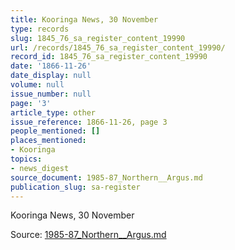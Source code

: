 ```yaml
---
title: Kooringa News, 30 November
type: records
slug: 1845_76_sa_register_content_19990
url: /records/1845_76_sa_register_content_19990/
record_id: 1845_76_sa_register_content_19990
date: '1866-11-26'
date_display: null
volume: null
issue_number: null
page: '3'
article_type: other
issue_reference: 1866-11-26, page 3
people_mentioned: []
places_mentioned:
- Kooringa
topics:
- news_digest
source_document: 1985-87_Northern__Argus.md
publication_slug: sa-register
---
```


Kooringa News, 30 November

Source: [1985-87_Northern__Argus.md](/downloads/markdown/1985-87_Northern__Argus.md)
